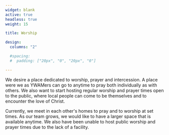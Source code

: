 ```yaml
---
widget: blank
active: true
headless: true
weight: 15

title: Worship

design:
  columns: "2"

  #spacing:
  #  padding: ["20px", "0", "20px", "0"]

---
```


We desire a place dedicated to worship, prayer and intercession. A place were we as YWAMers can go to anytime to pray both individually as with others. We also want to start hosting regular worship and prayer times open to the public, where local people can come to be themselves and to encounter the love of Christ.

Currently, we meet in each other's homes to pray and to worship at set times. As our team grows, we would like to have a larger space that is available anytime. We also have been unable to host public worship and prayer times due to the lack of a facility.

